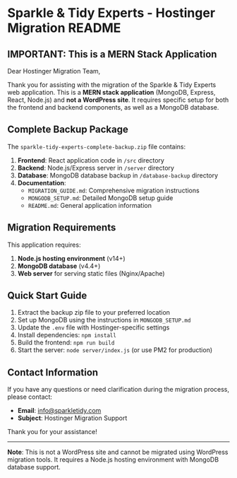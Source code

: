 # Sparkle & Tidy Experts - Hostinger Migration README

## IMPORTANT: This is a MERN Stack Application

Dear Hostinger Migration Team,

Thank you for assisting with the migration of the Sparkle & Tidy Experts web application. This is a **MERN stack application** (MongoDB, Express, React, Node.js) and **not a WordPress site**. It requires specific setup for both the frontend and backend components, as well as a MongoDB database.

## Complete Backup Package

The `sparkle-tidy-experts-complete-backup.zip` file contains:

1. **Frontend**: React application code in `/src` directory
2. **Backend**: Node.js/Express server in `/server` directory
3. **Database**: MongoDB database backup in `/database-backup` directory
4. **Documentation**:
   - `MIGRATION_GUIDE.md`: Comprehensive migration instructions
   - `MONGODB_SETUP.md`: Detailed MongoDB setup guide
   - `README.md`: General application information

## Migration Requirements

This application requires:

1. **Node.js hosting environment** (v14+)
2. **MongoDB database** (v4.4+)
3. **Web server** for serving static files (Nginx/Apache)

## Quick Start Guide

1. Extract the backup zip file to your preferred location
2. Set up MongoDB using the instructions in `MONGODB_SETUP.md`
3. Update the `.env` file with Hostinger-specific settings
4. Install dependencies: `npm install`
5. Build the frontend: `npm run build`
6. Start the server: `node server/index.js` (or use PM2 for production)

## Contact Information

If you have any questions or need clarification during the migration process, please contact:

- **Email**: info@sparkletidy.com
- **Subject**: Hostinger Migration Support

Thank you for your assistance!

---

**Note**: This is not a WordPress site and cannot be migrated using WordPress migration tools. It requires a Node.js hosting environment with MongoDB database support. 